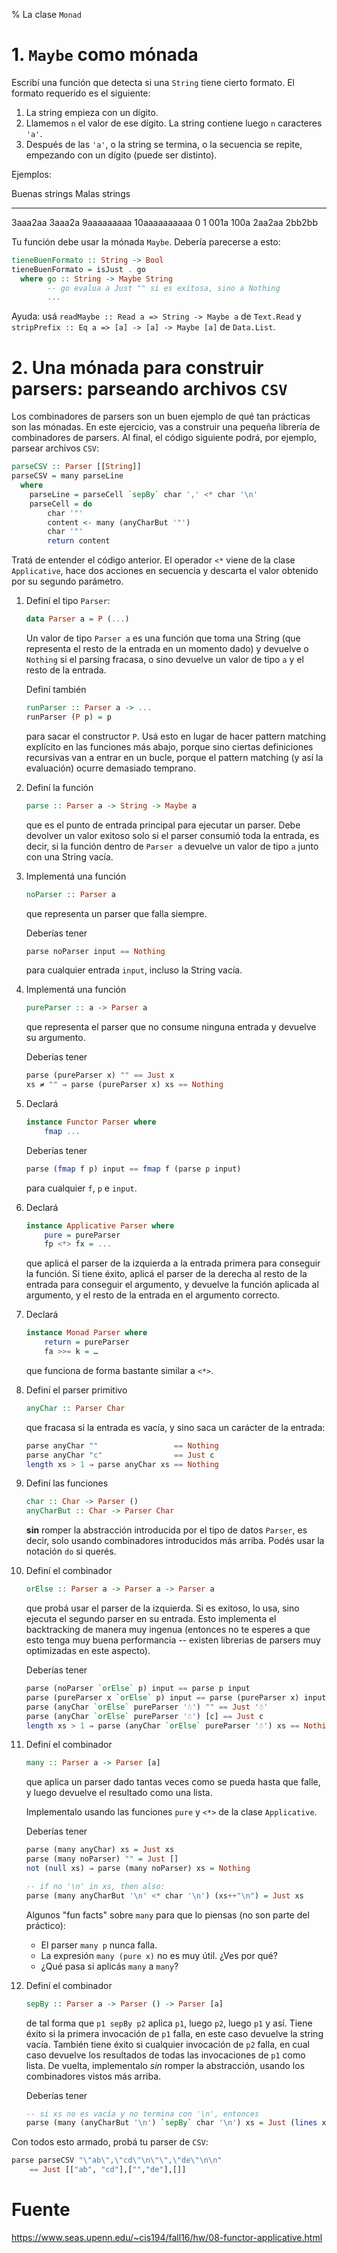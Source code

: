 % La clase `Monad`

# 1. `Maybe` como mónada

Escribí una función que detecta si una `String` tiene cierto formato.
El formato requerido es el siguiente:

1. La string empieza con un dígito.
2. Llamemos `n` el valor de ese dígito. La string contiene luego `n`
   caracteres `'a'`.
3. Después de las `'a'`, o la string se termina, o la secuencia se repite,
   empezando con un dígito (puede ser distinto).

Ejemplos:

Buenas strings     Malas strings
--------------     -------------
3aaa2aa            3aaa2a
9aaaaaaaaa         10aaaaaaaaaa
0                  1
001a               100a
2aa2aa             2bb2bb

Tu función debe usar la mónada `Maybe`. Debería parecerse a esto:

~~~haskell
tieneBuenFormato :: String -> Bool
tieneBuenFormato = isJust . go
  where go :: String -> Maybe String
        -- go evalua a Just "" si es exitosa, sino a Nothing
        ...
~~~

Ayuda: usá `readMaybe :: Read a => String -> Maybe a` de
`Text.Read` y `stripPrefix :: Eq a => [a] -> [a] -> Maybe [a]`
de `Data.List`.


# 2. Una mónada para construir parsers: parseando archivos `CSV`

Los combinadores de parsers son un buen ejemplo de qué tan prácticas son las mónadas.
En este ejercicio, vas a construir una pequeña
librería de combinadores de parsers. Al final, el código siguiente podrá,
por ejemplo, parsear archivos `CSV`:

~~~haskell
parseCSV :: Parser [[String]]
parseCSV = many parseLine
  where
    parseLine = parseCell `sepBy` char ',' <* char '\n'
    parseCell = do
        char '"'
        content <- many (anyCharBut '"')
        char '"'
        return content
~~~


Tratá de entender el código anterior. El operador `<*` viene de la clase
`Applicative`, hace dos acciones en secuencia y descarta el valor obtenido
por su segundo parámetro.

1.  Definí el tipo `Parser`:

    ~~~haskell
    data Parser a = P (...)
    ~~~

    Un valor de tipo `Parser a` es una función que toma una String
    (que representa el resto de la entrada en un momento dado) y
    devuelve o `Nothing` si el parsing fracasa, o sino devuelve un
    valor de tipo `a` y el resto de la entrada.

    Definí también

    ~~~haskell
    runParser :: Parser a -> ...
    runParser (P p) = p
    ~~~

    para sacar el constructor `P`. Usá esto en lugar de hacer pattern matching
    explícito en las funciones más abajo, porque sino ciertas definiciones
    recursivas van a entrar en un bucle, porque el pattern matching (y así
    la evaluación) ocurre demasiado temprano.

2.  Definí la función

    ~~~haskell
    parse :: Parser a -> String -> Maybe a
    ~~~

    que es el punto de entrada principal para ejecutar un parser. Debe devolver
    un valor exitoso solo si el parser consumió toda la entrada, es decir,
    si la función dentro de  `Parser a` devuelve un valor de tipo `a` junto con
    una String vacía.

3.  Implementá una función

    ~~~haskell
    noParser :: Parser a
    ~~~

    que representa un parser que falla siempre.

    Deberías tener

    ~~~haskell
    parse noParser input == Nothing
    ~~~

    para cualquier entrada `input`, incluso la String vacía.

4.  Implementá una función

    ~~~haskell
    pureParser :: a -> Parser a
    ~~~

    que representa el parser que no consume ninguna entrada y devuelve
    su argumento.

    Deberías tener
    
    ~~~haskell
    parse (pureParser x) "" == Just x
    xs ≠ "" ⇒ parse (pureParser x) xs == Nothing
    ~~~

5.  Declará

    ~~~haskell
    instance Functor Parser where
        fmap ...
    ~~~

    Deberías tener

    ~~~haskell
    parse (fmap f p) input == fmap f (parse p input)
    ~~~

    para cualquier `f`, `p` e `input`.

6.  Declará

    ~~~haskell
    instance Applicative Parser where
        pure = pureParser
        fp <*> fx = ...
    ~~~

    que aplicá el parser de la izquierda a la entrada primera para
    conseguir la función. Si tiene éxito, aplicá el parser de la derecha
    al resto de la entrada para conseguir el argumento, y devuelve la
    función aplicada al argumento, y el resto de la entrada
    en el argumento correcto.
   
7.  Declará

    ~~~haskell
    instance Monad Parser where
        return = pureParser
        fa >>= k = …
    ~~~

    que funciona de forma bastante similar a `<*>`.

8.  Definí el parser primitivo

    ~~~haskell
    anyChar :: Parser Char
    ~~~

    que fracasa si la entrada es vacía, y sino saca un carácter de
    la entrada:

    ~~~haskell
    parse anyChar ""                 == Nothing
    parse anyChar "c"                == Just c
    length xs > 1 ⇒ parse anyChar xs == Nothing
    ~~~

9.  Definí las funciones

    ~~~haskell
    char :: Char -> Parser ()
    anyCharBut :: Char -> Parser Char
    ~~~

    **sin** romper la abstracción introducida por el tipo de datos `Parser`,
    es decir, solo usando combinadores introducidos más arriba. Podés
    usar la notación `do` si querés.

10. Definí el combinador

    ~~~haskell
    orElse :: Parser a -> Parser a -> Parser a
    ~~~

    que probá usar el parser de la izquierda. Si es exitoso, lo usa,
    sino ejecuta el segundo parser en su entrada. Esto implementa
    el backtracking de manera muy ingenua (entonces no te esperes
    a que esto tenga muy buena performancia -- existen librerias
    de parsers muy optimizadas en este aspecto).
    
    Deberías tener

    ~~~haskell
    parse (noParser `orElse` p) input == parse p input
    parse (pureParser x `orElse` p) input == parse (pureParser x) input
    parse (anyChar `orElse` pureParser '☃') "" == Just '☃'
    parse (anyChar `orElse` pureParser '☃') [c] == Just c
    length xs > 1 ⇒ parse (anyChar `orElse` pureParser '☃') xs == Nothing
    ~~~

11. Definí el combinador

    ~~~haskell
    many :: Parser a -> Parser [a]
    ~~~

    que aplica un parser dado tantas veces como se pueda hasta que falle,
    y luego devuelve el resultado como una lista.

    Implementalo usando las funciones `pure` y `<*>` de la clase `Applicative`.

    Deberías tener

    ~~~haskell
    parse (many anyChar) xs = Just xs
    parse (many noParser) "" = Just []
    not (null xs) ⇒ parse (many noParser) xs = Nothing

    -- if no '\n' in xs, then also:
    parse (many anyCharBut '\n' <* char '\n') (xs++"\n") = Just xs
    ~~~

    Algunos "fun facts" sobre `many` para que lo piensas (no son parte
    del práctico):

    -   El parser `many p` nunca falla.
    -   La expresión `many (pure x)` no es muy útil. ¿Ves por qué?
    -   ¿Qué pasa si aplicás `many` a `many`?

12. Definí el combinador

    ~~~haskell
    sepBy :: Parser a -> Parser () -> Parser [a]
    ~~~

    de tal forma que `p1 sepBy p2` aplica `p1`, luego `p2`, luego `p1` y así.
    Tiene éxito si la primera invocación de `p1` falla, en este caso devuelve
    la string vacía. También tiene éxito si cualquier invocación de `p2` falla,
    en cual caso devuelve los resultados de todas las invocaciones de `p1` como
    lista. De vuelta, implementalo *sin* romper la abstracción, usando los
    combinadores vistos más arriba.

    Deberías tener

    ~~~haskell
    -- si xs no es vacía y no termina con '\n', entonces
    parse (many (anyCharBut '\n') `sepBy` char '\n') xs = Just (lines xs)
    ~~~

Con todos esto armado, probá tu parser de `CSV`:

~~~haskell
parse parseCSV "\"ab\",\"cd\"\n\"\",\"de\"\n\n"
    == Just [["ab", "cd"],["","de"],[]]
~~~

# Fuente

<https://www.seas.upenn.edu/~cis194/fall16/hw/08-functor-applicative.html>
